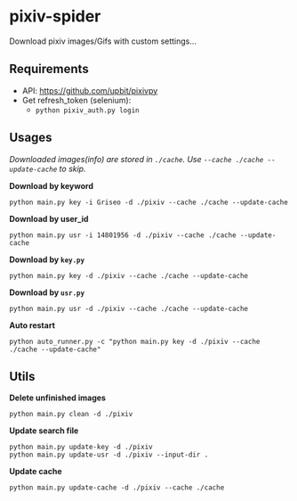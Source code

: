 # pixiv-spider
Download pixiv images/Gifs with custom settings...

## Requirements

- API: https://github.com/upbit/pixivpy
- Get refresh_token (selenium):
  - `python pixiv_auth.py login`

## Usages

*Downloaded images(info) are stored in `./cache`. Use `--cache ./cache --update-cache` to skip.*

**Download by keyword**

```shell
python main.py key -i Griseo -d ./pixiv --cache ./cache --update-cache
```

**Download by user_id**

```shell
python main.py usr -i 14801956 -d ./pixiv --cache ./cache --update-cache
```

**Download by `key.py`**

```shell
python main.py key -d ./pixiv --cache ./cache --update-cache
```

**Download by `usr.py`**

```shell
python main.py usr -d ./pixiv --cache ./cache --update-cache
```

**Auto restart**

```shell
python auto_runner.py -c "python main.py key -d ./pixiv --cache ./cache --update-cache"
```

## Utils

**Delete unfinished images**

```shell
python main.py clean -d ./pixiv
```

**Update search file**

```shell
python main.py update-key -d ./pixiv
python main.py update-usr -d ./pixiv --input-dir .
```

**Update cache**

```shell
python main.py update-cache -d ./pixiv --cache ./cache
```

